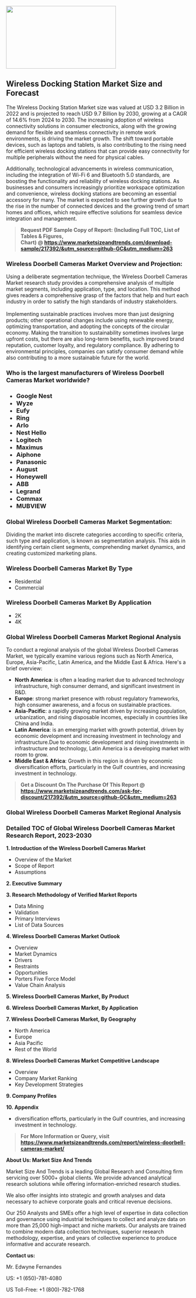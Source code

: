 <p><img class="alignnone size-medium wp-image-20088" src="https://ffe5etoiles.com/wp-content/uploads/2024/12/MST1-300x171.png" alt="" width="300" height="171" /></p><h2>Wireless Docking Station Market Size and Forecast</h2><p>The Wireless Docking Station Market size was valued at USD 3.2 Billion in 2022 and is projected to reach USD 9.7 Billion by 2030, growing at a CAGR of 14.6% from 2024 to 2030. The increasing adoption of wireless connectivity solutions in consumer electronics, along with the growing demand for flexible and seamless connectivity in remote work environments, is driving the market growth. The shift toward portable devices, such as laptops and tablets, is also contributing to the rising need for efficient wireless docking stations that can provide easy connectivity for multiple peripherals without the need for physical cables.</p><p>Additionally, technological advancements in wireless communication, including the integration of Wi-Fi 6 and Bluetooth 5.0 standards, are boosting the functionality and reliability of wireless docking stations. As businesses and consumers increasingly prioritize workspace optimization and convenience, wireless docking stations are becoming an essential accessory for many. The market is expected to see further growth due to the rise in the number of connected devices and the growing trend of smart homes and offices, which require effective solutions for seamless device integration and management.</p></p><blockquote id="" class=""><strong>Request PDF Sample Copy of Report: (Including Full TOC, List of Tables &amp; Figures, Chart)&nbsp;@&nbsp;<strong><a href="https://www.marketsizeandtrends.com/download-sample/217392/&utm_source=github-GC&utm_medium=263" target="_blank">https://www.marketsizeandtrends.com/download-sample/217392/&utm_source=github-GC&utm_medium=263</a></strong></strong></blockquote><h3 id="" class="">Wireless Doorbell Cameras Market&nbsp;Overview and Projection:</h3><p id="" class="">Using a deliberate segmentation technique, the Wireless Doorbell Cameras Market research study provides a comprehensive analysis of multiple market segments, including application, type, and location. This method gives readers a comprehensive grasp of the factors that help and hurt each industry in order to satisfy the high standards of industry stakeholders. <br /> <br />Implementing sustainable practices involves more than just designing products; other operational changes include using renewable energy, optimizing transportation, and adopting the concepts of the circular economy. Making the transition to sustainability sometimes involves large upfront costs, but there are also long-term benefits, such improved brand reputation, customer loyalty, and regulatory compliance. By adhering to environmental principles, companies can satisfy consumer demand while also contributing to a more sustainable future for the world.</p><h3 id="" class="">Who is the largest manufacturers of&nbsp;Wireless Doorbell Cameras Market worldwide?</h3><h3 class=""><p><ul><li>Google Nest </li><li> Wyze </li><li> Eufy </li><li> Ring </li><li> Arlo </li><li> Nest Hello </li><li> Logitech </li><li> Maximus </li><li> Aiphone </li><li> Panasonic </li><li> August </li><li> Honeywell </li><li> ABB </li><li> Legrand </li><li> Commax </li><li> MUBVIEW</li></ul></p></h3><h3 id="" class="">Global&nbsp;Wireless Doorbell Cameras Market Segmentation:</h3><p id="" class="">Dividing the market into discrete categories according to specific criteria, such type and application, is known as segmentation analysis. This aids in identifying certain client segments, comprehending market dynamics, and creating customized marketing plans.</p><h3 id="" class="">Wireless Doorbell Cameras Market&nbsp;By Type</h3><p><p><ul><li>Residential</li><li> Commercial</p></li></ul></p></p><h3 id="" class="">Wireless Doorbell Cameras Market&nbsp;By Application</h3><p class=""><p><ul><li>2K</li><li> 4K</li></ul></p></p><h3 id="" class="">Global Wireless Doorbell Cameras Market Regional Analysis</h3><p id="" class="">To conduct a regional analysis of the global Wireless Doorbell Cameras Market, we typically examine various regions such as North America, Europe, Asia-Pacific, Latin America, and the Middle East &amp; Africa. Here's a brief overview:</p><ul><li><strong>North America</strong>: is often a leading market due to advanced technology infrastructure, high consumer demand, and significant investment in R&amp;D.</li><li><strong>Europe</strong>: strong market presence with robust regulatory frameworks, high consumer awareness, and a focus on sustainable practices.</li><li><strong>Asia-Pacific</strong>: a rapidly growing market driven by increasing population, urbanization, and rising disposable incomes, especially in countries like China and India.</li><li><strong>Latin America</strong>: is an emerging market with growth potential, driven by economic development and increasing investment in technology and infrastructure.Due to economic development and rising investments in infrastructure and technology, Latin America is a developing market with room to grow.</li><li><strong>Middle East &amp; Africa</strong>: Growth in this region is driven by economic diversification efforts, particularly in the Gulf countries, and increasing investment in technology.</li></ul><blockquote id="" class=""><strong>Get a Discount On The Purchase Of This Report @ <strong><a href="https://www.marketsizeandtrends.com/ask-for-discount/217392/&utm_source=github-GC&utm_medium=263" target="_blank">https://www.marketsizeandtrends.com/ask-for-discount/217392/&utm_source=github-GC&utm_medium=263</a></strong></strong></blockquote><h3 id="" class="">Global Wireless Doorbell Cameras Market Regional Analysis</h3><h3 id="" class="">Detailed TOC of Global Wireless Doorbell Cameras Market Research Report, 2023-2030</h3><p id="" class=""><strong>1. Introduction of the Wireless Doorbell Cameras Market</strong></p><ul><li>Overview of the Market</li><li>Scope of Report</li><li>Assumptions</li></ul><p id="" class=""><strong>2. Executive Summary</strong></p><p id="" class=""><strong>3. Research Methodology of Verified Market Reports</strong></p><ul><li>Data Mining</li><li>Validation</li><li>Primary Interviews</li><li>List of Data Sources</li></ul><p id="" class=""><strong>4. Wireless Doorbell Cameras Market Outlook</strong></p><ul><li>Overview</li><li>Market Dynamics</li><li>Drivers</li><li>Restraints</li><li>Opportunities</li><li>Porters Five Force Model</li><li>Value Chain Analysis</li></ul><p id="" class=""><strong>5. Wireless Doorbell Cameras Market, By Product</strong></p><p id="" class=""><strong>6. Wireless Doorbell Cameras Market, By Application</strong></p><p id="" class=""><strong>7. Wireless Doorbell Cameras Market, By Geography</strong></p><ul><li>North America</li><li>Europe</li><li>Asia Pacific</li><li>Rest of the World</li></ul><p id="" class=""><strong>8. Wireless Doorbell Cameras Market Competitive Landscape</strong></p><ul><li>Overview</li><li>Company Market Ranking</li><li>Key Development Strategies</li></ul><p id="" class=""><strong>9. Company Profiles</strong></p><p id="" class=""><strong>10. Appendix</strong></p><ul><li>diversification efforts, particularly in the Gulf countries, and increasing investment in technology.</li></ul><blockquote id="" class=""><strong>For More Information or Query, visit <strong><strong><a href="https://www.marketsizeandtrends.com/report/wireless-doorbell-cameras-market/" target="_blank">https://www.marketsizeandtrends.com/report/wireless-doorbell-cameras-market/</a></strong></strong></strong></blockquote><p id="" class=""><strong>About Us: Market Size And Trends</strong></p><p id="" class="">Market Size And Trends is a leading Global Research and Consulting firm servicing over 5000+ global clients. We provide advanced analytical research solutions while offering information-enriched research studies.</p><p id="" class="">We also offer insights into strategic and growth analyses and data necessary to achieve corporate goals and critical revenue decisions.</p><p id="" class="">Our 250 Analysts and SMEs offer a high level of expertise in data collection and governance using industrial techniques to collect and analyze data on more than 25,000 high-impact and niche markets. Our analysts are trained to combine modern data collection techniques, superior research methodology, expertise, and years of collective experience to produce informative and accurate research.</p><p id="" class=""><strong>Contact us:</strong></p><p id="" class="">Mr. Edwyne Fernandes</p><p id="" class="">US: +1 (650)-781-4080</p><p id="" class="">US Toll-Free: +1 (800)-782-1768</p>
